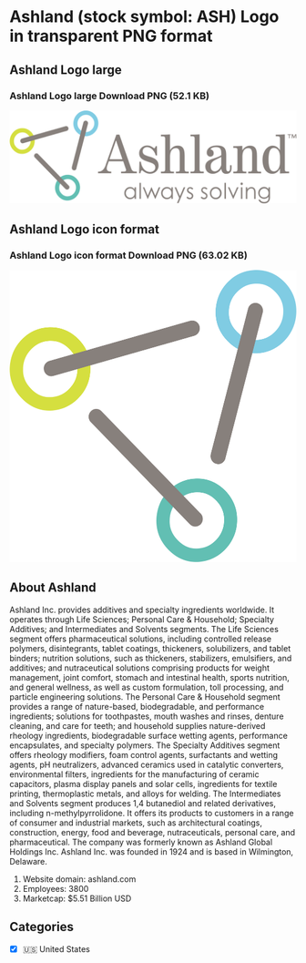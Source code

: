 # Ashland (stock symbol: ASH) Logo in transparent PNG format

## Ashland Logo large

### Ashland Logo large Download PNG (52.1 KB)

![Ashland Logo large Download PNG (52.1 KB)](/img/orig/ASH_BIG-5acdfff9.png)

## Ashland Logo icon format

### Ashland Logo icon format Download PNG (63.02 KB)

![Ashland Logo icon format Download PNG (63.02 KB)](/img/orig/ASH-36dd799f.png)

## About Ashland

Ashland Inc. provides additives and specialty ingredients worldwide. It operates through Life Sciences; Personal Care & Household; Specialty Additives; and Intermediates and Solvents segments. The Life Sciences segment offers pharmaceutical solutions, including controlled release polymers, disintegrants, tablet coatings, thickeners, solubilizers, and tablet binders; nutrition solutions, such as thickeners, stabilizers, emulsifiers, and additives; and nutraceutical solutions comprising products for weight management, joint comfort, stomach and intestinal health, sports nutrition, and general wellness, as well as custom formulation, toll processing, and particle engineering solutions. The Personal Care & Household segment provides a range of nature-based, biodegradable, and performance ingredients; solutions for toothpastes, mouth washes and rinses, denture cleaning, and care for teeth; and household supplies nature-derived rheology ingredients, biodegradable surface wetting agents, performance encapsulates, and specialty polymers. The Specialty Additives segment offers rheology modifiers, foam control agents, surfactants and wetting agents, pH neutralizers, advanced ceramics used in catalytic converters, environmental filters, ingredients for the manufacturing of ceramic capacitors, plasma display panels and solar cells, ingredients for textile printing, thermoplastic metals, and alloys for welding. The Intermediates and Solvents segment produces 1,4 butanediol and related derivatives, including n-methylpyrrolidone. It offers its products to customers in a range of consumer and industrial markets, such as architectural coatings, construction, energy, food and beverage, nutraceuticals, personal care, and pharmaceutical. The company was formerly known as Ashland Global Holdings Inc. Ashland Inc. was founded in 1924 and is based in Wilmington, Delaware.

1. Website domain: ashland.com
2. Employees: 3800
3. Marketcap: $5.51 Billion USD


## Categories
- [x] 🇺🇸 United States
